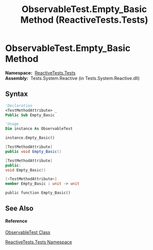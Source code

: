 ﻿---
title: ObservableTest.Empty_Basic Method  (ReactiveTests.Tests)
TOCTitle: Empty_Basic Method
ms:assetid: M:ReactiveTests.Tests.ObservableTest.Empty_Basic
ms:mtpsurl: https://msdn.microsoft.com/en-us/library/reactivetests.tests.observabletest.empty_basic(v=VS.103)
ms:contentKeyID: 36619606
ms.date: 06/28/2011
mtps_version: v=VS.103
f1_keywords:
- ReactiveTests.Tests.ObservableTest.Empty_Basic
dev_langs:
- CSharp
- JScript
- VB
- FSharp
- c++
---

# ObservableTest.Empty\_Basic Method

**Namespace:**  [ReactiveTests.Tests](hh289046\(v=vs.103\).md)  
**Assembly:**  Tests.System.Reactive (in Tests.System.Reactive.dll)

## Syntax

``` vb
'Declaration
<TestMethodAttribute> _
Public Sub Empty_Basic
```

``` vb
'Usage
Dim instance As ObservableTest

instance.Empty_Basic()
```

``` csharp
[TestMethodAttribute]
public void Empty_Basic()
```

``` c++
[TestMethodAttribute]
public:
void Empty_Basic()
```

``` fsharp
[<TestMethodAttribute>]
member Empty_Basic : unit -> unit 
```

``` jscript
public function Empty_Basic()
```

## See Also

#### Reference

[ObservableTest Class](hh288687\(v=vs.103\).md)

[ReactiveTests.Tests Namespace](hh289046\(v=vs.103\).md)

